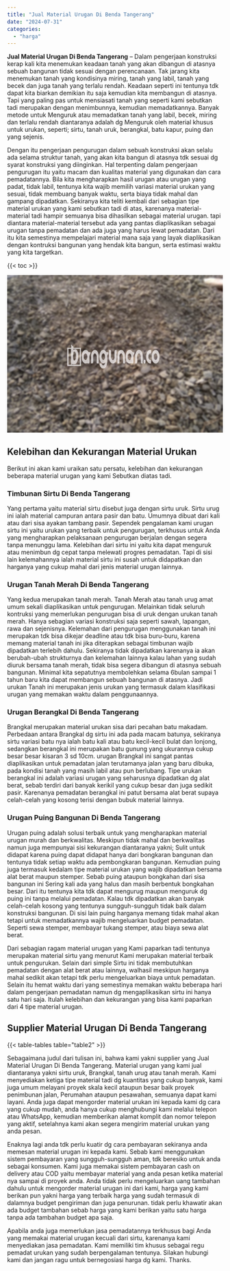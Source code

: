 ```yaml
---
title: "Jual Material Urugan Di Benda Tangerang"
date: "2024-07-31"
categories: 
  - "harga"
---
```


**Jual Material Urugan Di Benda Tangerang** – Dalam pengerjaan konstruksi kerap kali kita menemukan keadaan tanah yang akan dibangun di atasnya sebuah bangunan tidak sesuai dengan perencanaan. Tak jarang kita menemukan tanah yang kondisinya miring, tanah yang labil, tanah yang becek dan juga tanah yang terlalu rendah. Keadaan seperti ini tentunya tdk dapat kita biarkan demikian itu saja kemudian kita membangun di atasnya. Tapi yang paling pas untuk mensiasati tanah yang seperti kami sebutkan tadi merupakan dengan menimbunnya, kemudian memadatkannya. Banyak metode untuk Menguruk atau memadatkan tanah yang labil, becek, miring dan terlalu rendah diantaranya adalah dg Menguruk oleh material khusus untuk urukan, seperti; sirtu, tanah uruk, berangkal, batu kapur, puing dan yang sejenis.

Dengan itu pengerjaan pengurugan dalam sebuah konstruksi akan selalu ada selama struktur tanah, yang akan kita bangun di atasnya tdk sesuai dg syarat konstruksi yang diinginkan. Hal terpenting dalam pengerjaan pengurugan itu yaitu macam dan kualitas material yang digunakan dan cara pemadatannya. Bila kita mengharapkan hasil urugan atau urugan yang padat, tidak labil, tentunya kita wajib memilih variasi material urukan yang sesuai, tidak membuang banyak waktu, serta biaya tidak mahal dan gampang dipadatkan. Sekiranya kita teliti kembali dari sebagian tipe material urukan yang kami sebutkan tadi di atas, karenanya material-material tadi hampir semuanya bisa dihasilkan sebagai material urugan. tapi diantara material-material tersebut ada yang pantas diaplikasikan sebagai urugan tanpa pemadatan dan ada juga yang harus lewat pemadatan. Dari itu kita semestinya mempelajari material mana saja yang layak diaplikasikan dengan kontruksi bangunan yang hendak kita bangun, serta estimasi waktu yang kita targetkan.

{{< toc >}}

![Jual Material Urugan Di Benda Tangerang](/images/jual-urugan-24.png)

## Kelebihan dan Kekurangan Material Urukan

Berikut ini akan kami uraikan satu persatu, kelebihan dan kekurangan beberapa material urugan yang kami Sebutkan diatas tadi.

### Timbunan Sirtu Di Benda Tangerang

Yang pertama yaitu material sirtu disebut juga dengan sirtu uruk. Sirtu urug ini ialah material campuran antara pasir dan batu. Umumnya dibuat dari kali atau dari sisa ayakan tambang pasir. Sependek pengalaman kami urugan sirtu ini yaitu urukan yang terbaik untuk pengurugan, terkhusus untuk Anda yang mengharapkan pelaksanaan pengurugan berjalan dengan segera tanpa menunggu lama. Kelebihan dari sirtu ini yaitu kita dapat menguruk atau menimbun dg cepat tanpa melewati progres pemadatan. Tapi di sisi lain kelemahannya ialah material sirtu ini susah untuk didapatkan dan harganya yang cukup mahal dari jenis material urugan lainnya.

### Urugan Tanah Merah Di Benda Tangerang

Yang kedua merupakan tanah merah. Tanah Merah atau tanah urug amat umum sekali diaplikasikan untuk pengurugan. Melainkan tidak seluruh kontruksi yang memerlukan pengurugan bisa di uruk dengan urukan tanah merah. Hanya sebagian variasi konstruksi saja seperti sawah, lapangan, rawa dan sejenisnya. Kelemahan dari pengurugan menggunakan tanah ini merupakan tdk bisa dikejar deadline atau tdk bisa buru-buru, karena memang material tanah ini jika diterapkan sebagai timbunan wajib dipadatkan terlebih dahulu. Sekiranya tidak dipadatkan karenanya ia akan berubah-ubah strukturnya dan kelemahan lainnya kalau lahan yang sudah diuruk bersama tanah merah, tidak bisa segera dibangun di atasnya sebuah bangunan. Minimal kita sepatutnya membolehkan selama 6bulan sampai 1 tahun baru kita dapat membangun sebuah bangunan di atasnya. Jadi urukan Tanah ini merupakan jenis urukan yang termasuk dalam klasifikasi urugan yang memakan waktu dalam penggunaannya.

### Urugan Berangkal Di Benda Tangerang

Brangkal merupakan material urukan sisa dari pecahan batu makadam. Perbedaan antara Brangkal dg sirtu ini ada pada macam batunya, sekiranya sirtu variasi batu nya ialah batu kali atau batu kecil-kecil bulat dan lonjong, sedangkan berangkal ini merupakan batu gunung yang ukurannya cukup besar besar kisaran 3 sd 10cm. urugan Brangkal ini sangat pantas diaplikasikan untuk pemadatan jalan terutamanya jalan yang baru dibuka, pada kondisi tanah yang masih labil atau pun berlubang. Tipe urukan berangkal ini adalah variasi urugan yang seharusnya dipadatkan dg alat berat, sebab terdiri dari banyak kerikil yang cukup besar dan juga sedikit pasir. Karenanya pemadatan berangkal ini patut bersama alat berat supaya celah-celah yang kosong terisi dengan bubuk material lainnya.

### Urugan Puing Bangunan Di Benda Tangerang

Urugan puing adalah solusi terbaik untuk yang mengharapkan material urugan murah dan berkwalitas. Meskipun tidak mahal dan berkwalitas namun juga mempunyai sisi kekurangan diantaranya yakni; Sulit untuk didapat karena puing dapat didapat hanya dari bongkaran bangunan dan tentunya tidak setiap waktu ada pembongkaran bangunan. Kemudian puing juga termasuk kedalam tipe material urukan yang wajib dipadatkan bersama alat berat maupun stemper. Sebab puing ataupun bongkahan dari sisa bangunan ini Sering kali ada yang halus dan masih berbentuk bongkahan besar. Dari itu tentunya kita tdk dapat mengurug maupun menguruk dg puing ini tanpa melalui pemadatan. Kalau tdk dipadatkan akan banyak celah-celah kosong yang tentunya sungguh-sungguh tidak baik dalam konstruksi bangunan. Di sisi lain puing harganya memang tidak mahal akan tetapi untuk memadatkannya wajib mengeluarkan budget pemadatan. Seperti sewa stemper, membayar tukang stemper, atau biaya sewa alat berat.

Dari sebagian ragam material urugan yang Kami paparkan tadi tentunya merupakan material sirtu yang menurut Kami merupakan material terbaik untuk pengurukan. Selain dari simple Sirtu ini tidak membutuhkan pemadatan dengan alat berat atau lainnya, walhasil meskipun harganya mahal sedikit akan tetapi tdk perlu mengeluarkan biaya untuk pemadatan. Selain itu hemat waktu dari yang semestinya memakan waktu beberapa hari dalam pengerjaan pemadatan namun dg mengaplikasikan sirtu ini hanya satu hari saja. Itulah kelebihan dan kekurangan yang bisa kami paparkan dari 4 tipe material urugan.

## Supplier Material Urugan Di Benda Tangerang

{{< table-tables table="table2" >}}

Sebagaimana judul dari tulisan ini, bahwa kami yakni supplier yang Jual Material Urugan Di Benda Tangerang. Material urugan yang kami jual diantaranya yakni sirtu uruk, Brangkal, tanah urug atau tanah merah. Kami menyediakan ketiga tipe material tadi dg kuantitas yang cukup banyak, kami juga umum melayani proyek skala kecil ataupun besar baik proyek penimbunan jalan, Perumahan ataupun pesawahan, semuanya dapat kami layani. Anda juga dapat mengorder material urukan ini kepada kami dg cara yang cukup mudah, anda hanya cukup menghubungi kami melalui telepon atau WhatsApp, kemudian memberikan alamat komplit dan nomor telepon yang aktif, setelahnya kami akan segera mengirim material urukan yang anda pesan.

Enaknya lagi anda tdk perlu kuatir dg cara pembayaran sekiranya anda memesan material urugan ini kepada kami. Sebab kami menggunakan sistem pembayaran yang sungguh-sungguh aman, tdk beresiko untuk anda sebagai konsumen. Kami juga memakai sistem pembayaran cash on delivery atau COD yaitu membayar material yang anda pesan ketika material nya sampai di proyek anda. Anda tidak perlu mengeluarkan uang tambahan dahulu untuk mengorder material urugan ini dari kami, harga yang kami berikan pun yakni harga yang terbaik harga yang sudah termasuk di dalamnya budget pengiriman dan juga penurunan. tidak perlu khawatir akan ada budget tambahan sebab harga yang kami berikan yaitu satu harga tanpa ada tambahan budget apa saja.

Apabila anda juga memerlukan jasa pemadatannya terkhusus bagi Anda yang memakai material urugan kecuali dari sirtu, karenanya kami menyediakan jasa pemadatan. Kami memiliki tim khusus sebagai regu pemadat urukan yang sudah berpengalaman tentunya. Silakan hubungi kami dan jangan ragu untuk bernegosiasi harga dg kami. Thanks.
